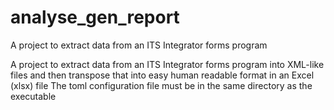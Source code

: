 # analyse_gen_report
A project to extract data from an ITS Integrator forms program

A project to extract data from an ITS Integrator forms program into XML-like files and then transpose that into easy human readable format in an Excel (xlsx) file
The toml configuration file must be in the same directory as the executable
